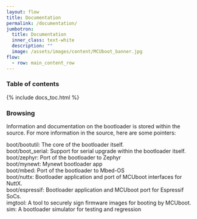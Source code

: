 ```yaml
---
layout: flow
title: Documentation
permalink: /documentation/
jumbotron:
  title: Documentation
  inner_class: text-white
  description: ""
  image: /assets/images/content/MCUboot_banner.jpg
flow:
  - row: main_content_row
---
```


### Table of contents

{% include docs_toc.html %}

### Browsing
Information and documentation on the bootloader is stored within the source. For more information 
in the source, here are some pointers:

boot/bootutil: The core of the bootloader itself. \
boot/boot_serial: Support for serial upgrade within the bootloader itself. \
boot/zephyr: Port of the bootloader to Zephyr \
boot/mynewt: Mynewt bootloader app \
boot/mbed: Port of the bootloader to Mbed-OS \
boot/nuttx: Bootloader application and port of MCUboot interfaces for NuttX. \
boot/espressif: Bootloader application and MCUboot port for Espressif SoCs. \
imgtool: A tool to securely sign firmware images for booting by MCUboot. \
sim: A bootloader simulator for testing and regression 
